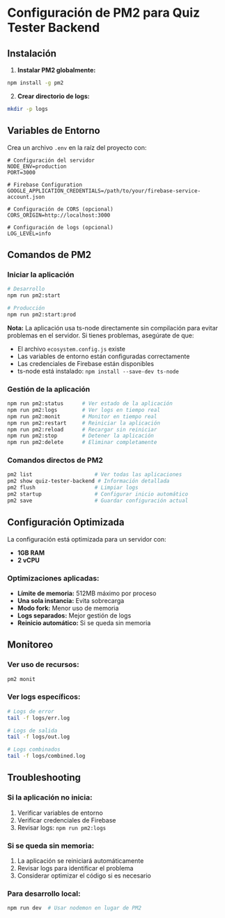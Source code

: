 # Configuración de PM2 para Quiz Tester Backend

## Instalación

1. **Instalar PM2 globalmente:**
```bash
npm install -g pm2
```

2. **Crear directorio de logs:**
```bash
mkdir -p logs
```

## Variables de Entorno

Crea un archivo `.env` en la raíz del proyecto con:

```env
# Configuración del servidor
NODE_ENV=production
PORT=3000

# Firebase Configuration
GOOGLE_APPLICATION_CREDENTIALS=/path/to/your/firebase-service-account.json

# Configuración de CORS (opcional)
CORS_ORIGIN=http://localhost:3000

# Configuración de logs (opcional)
LOG_LEVEL=info
```

## Comandos de PM2

### Iniciar la aplicación
```bash
# Desarrollo
npm run pm2:start

# Producción
npm run pm2:start:prod
```

**Nota:** La aplicación usa ts-node directamente sin compilación para evitar problemas en el servidor. Si tienes problemas, asegúrate de que:
- El archivo `ecosystem.config.js` existe
- Las variables de entorno están configuradas correctamente
- Las credenciales de Firebase están disponibles
- ts-node está instalado: `npm install --save-dev ts-node`

### Gestión de la aplicación
```bash
npm run pm2:status      # Ver estado de la aplicación
npm run pm2:logs        # Ver logs en tiempo real
npm run pm2:monit       # Monitor en tiempo real
npm run pm2:restart     # Reiniciar la aplicación
npm run pm2:reload      # Recargar sin reiniciar
npm run pm2:stop        # Detener la aplicación
npm run pm2:delete      # Eliminar completamente
```

### Comandos directos de PM2
```bash
pm2 list                    # Ver todas las aplicaciones
pm2 show quiz-tester-backend # Información detallada
pm2 flush                   # Limpiar logs
pm2 startup                 # Configurar inicio automático
pm2 save                    # Guardar configuración actual
```

## Configuración Optimizada

La configuración está optimizada para un servidor con:
- **1GB RAM**
- **2 vCPU**

### Optimizaciones aplicadas:
- **Límite de memoria:** 512MB máximo por proceso
- **Una sola instancia:** Evita sobrecarga
- **Modo fork:** Menor uso de memoria
- **Logs separados:** Mejor gestión de logs
- **Reinicio automático:** Si se queda sin memoria

## Monitoreo

### Ver uso de recursos:
```bash
pm2 monit
```

### Ver logs específicos:
```bash
# Logs de error
tail -f logs/err.log

# Logs de salida
tail -f logs/out.log

# Logs combinados
tail -f logs/combined.log
```

## Troubleshooting

### Si la aplicación no inicia:
1. Verificar variables de entorno
2. Verificar credenciales de Firebase
3. Revisar logs: `npm run pm2:logs`

### Si se queda sin memoria:
1. La aplicación se reiniciará automáticamente
2. Revisar logs para identificar el problema
3. Considerar optimizar el código si es necesario

### Para desarrollo local:
```bash
npm run dev  # Usar nodemon en lugar de PM2
``` 